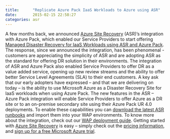 ```yaml
---
title:      "Replicate Azure Pack IaaS Workloads to Azure using ASR"
date:       2015-02-15 22:58:27
categories: asr
---
```

A few months back, we announced [Azure Site Recovery](https://azure.microsoft.com/services/site-recovery/) (ASR)’s integration with Azure Pack, which enabled our Service Providers to start offering [Managed Disaster Recovery for IaaS Workloads using ASR and Azure Pack](https://azure.microsoft.com/blog/2014/11/12/offering-managed-dr-for-iaas-workloads-with-asr-and-azure-pack/). The response, since we announced the integration, has been phenomenal - customers are appreciating the simplicity of ASR and are adopting ASR as the standard for offering DR solution in their environments. The integration of ASR and Azure Pack also enabled Service Providers to offer DR as a value added service, opening up new review streams and the ability to offer better Service Level Agreements (SLA) to their end customers. A key ask that our early adopters have expressed – and that we are delivering on today – is the ability to use Microsoft Azure as a Disaster Recovery Site for IaaS workloads when using Azure Pack. The new features in the ASR – Azure Pack integration will enable Service Providers to offer Azure as a DR site or to an on-premise secondary site using their Azure Pack UR 4.0 deployments. To enable these capabilities you can [download the latest ASR runbooks](https://gallery.technet.microsoft.com/scriptcenter/Azure-Recovery-integration-0ed7a9a3) and import them into your WAP environments. To know more about the integration, check out our [WAP deployment guide](https://technet.microsoft.com/library/dn850370.aspx). Getting started with [Azure Site Recovery](https://aka.ms/asr_wap_annoucement_landingpage) is easy – simply check out the [pricing information](https://aka.ms/asr_wap_annoucement_pricing), and [sign up for a free Microsoft Azure trial](https://aka.ms/asr_wap_annoucement_trial).  
